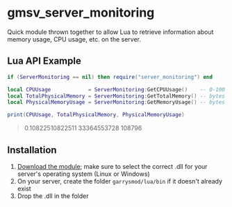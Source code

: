 # gmsv_server_monitoring

Quick module thrown together to allow Lua to retrieve information about memory usage, CPU usage, etc. on the server.

## Lua API Example

```lua
if (ServerMonitoring == nil) then require("server_monitoring") end

local CPUUsage            = ServerMonitoring:GetCPUUsage()    -- 0-100
local TotalPhysicalMemory = ServerMonitoring:GetTotalMemory() -- bytes
local PhysicalMemoryUsage = ServerMonitoring:GetMemoryUsage() -- bytes (Windows), kilo-bytes (Linux)

print(CPUUsage, TotalPhysicalMemory, PhysicalMemoryUsage)
```

>0.10822510822511 33364553728 108796

## Installation

1. [Download the module](https://github.com/WilliamVenner/gmsv_server_monitoring/releases); make sure to select the correct .dll for your server's operating system (Linux or Windows)
2. On your server, create the folder `garrysmod/lua/bin` if it doesn't already exist
3. Drop the .dll in the folder

